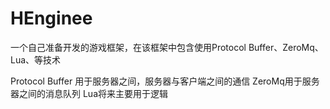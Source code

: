 # HEnginee
一个自己准备开发的游戏框架，在该框架中包含使用Protocol Buffer、ZeroMq、Lua、等技术

Protocol Buffer 用于服务器之间，服务器与客户端之间的通信
ZeroMq用于服务器之间的消息队列
Lua将来主要用于逻辑
